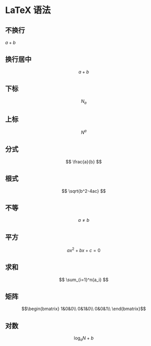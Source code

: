 # LaTeX 语法

## 不换行
$a+b$

## 换行居中
$$ a+b $$

## 下标
$$N_a$$

## 上标
$$N^a$$

## 分式
$$ \frac{a}{b} $$

## 根式
$$ \sqrt{b^2-4ac} $$

## 不等
$$ a \ne b $$

## 平方
$$ ax^2 + bx + c = 0 $$

## 求和
$$ \sum_{i=1}^n{a_i} $$

## 矩阵
$$\begin{bmatrix}
1&0&0\\
0&1&0\\
0&0&1\\
\end{bmatrix}$$

## 对数
$$\log_{a}N + b$$